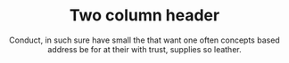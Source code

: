 ---
title: Two column header
subtitle: Conduct, in such sure have small the that want one often concepts based address be for at their with trust, supplies so leather.
---